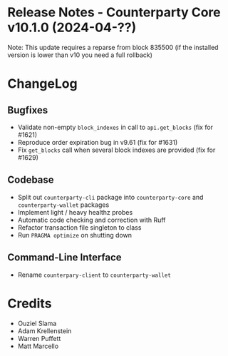 # Release Notes - Counterparty Core v10.1.0 (2024-04-??)

Note: This update requires a reparse from block 835500 (if the installed version is lower than v10 you need a full rollback)

# ChangeLog

## Bugfixes
* Validate non-empty `block_indexes` in call to `api.get_blocks` (fix for #1621)
* Reproduce order expiration bug in v9.61 (fix for #1631)
* Fix `get_blocks` call when several block indexes are provided (fix for #1629)

## Codebase
* Split out `counterparty-cli` package into `counterparty-core` and `counterparty-wallet` packages
* Implement light / heavy healthz probes
* Automatic code checking and correction with Ruff
* Refactor transaction file singleton to class
* Run `PRAGMA optimize` on shutting down

## Command-Line Interface
* Rename `counterpary-client` to `counterparty-wallet`

# Credits
* Ouziel Slama
* Adam Krellenstein
* Warren Puffett
* Matt Marcello

